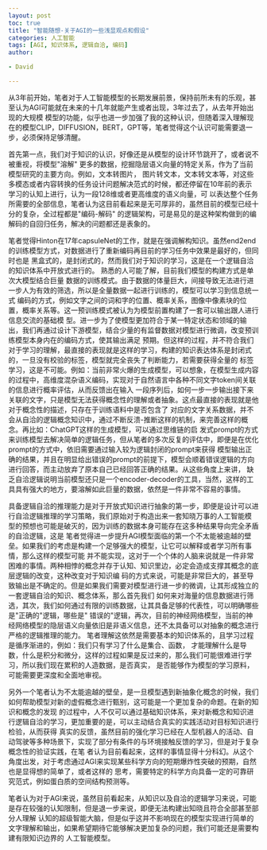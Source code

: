 ```yaml
---
layout: post
toc: true
title: "智能随想-关于AGI的一些浅显观点和假设"
categories: 人工智能
tags: [AGI, 知识体系, 逻辑自洽, 编码]
author:

- David

---
```


从3年前开始，笔者对于人工智能模型的长期发展前景，保持前所未有的乐观，甚至认为AGI可能就在未来的十几年就能产生或者出现，3年过去了，从去年开始出现的大规模
模型的功能，似乎也进一步加强了我的这种认识，但随着深入理解现在的模型CLIP，DIFFUSION，BERT，GPT等，笔者觉得这个认识可能需要退一步，必须保持足够清醒。

首先第一点，我们对于知识的认识，好像还是从模型的设计环节跳开了，或者说不被重视，将模型"溶解"
更多的数据，挖掘隐层语义向量的特定关系，作为了当前模型研究的主要方向。例如，文本转图片，
图片转文本，文本转文本等，对这些多模态或者内容转换的任务设计问题解决范式的时候，都还停留在10年前的表示学习的认知上进行，认为一段128维或者更高维度的语义向量，可
以表达整个任务所需要的全部信息，笔者认为这目前看起来是无可厚非的，虽然目前的模型已经十分的复杂，全过程都是"编码-解码"
的逻辑架构，可是易见的是这种架构做到的编解码的自回归任务，解决的问题都还是表象的。

笔者觉得Hinton在17年capsuleNet的工作，就是在强调解构知识。虽然end2end的训练模型方式，对数据进行了重新编码再目前的学习任务中效果是最好的，但同时也是
黑盒式的，是封闭式的，然而我们对于知识的学习，这是在一个逻辑自洽的知识体系中开放式进行的。 熟悉的人可能了解，目前我们模型的构建方式是单次大模型结合巨量
数据的训练模式。由于数据的体量巨大，间接导致无法进行进一步人为有效的筛选，所以是全量数据一起进行训练的，模型可以学习到信息统一式
编码的方式，例如文字之间的词和字的位置、概率关系，图像中像素块的位置，概率关系等。这一预训练模式被认为为模型前置构建了一套可以输出跟人进行信息交流的基础模
型。进一步为了使模型更加符合于某一特定状态和领域的输出，我们再通过设计下游模型，结合少量的有监督数据对模型进行微调，改变预训练模型本身内在的编码方式，使其输出满足
预期。但这样的过程，并不符合我们对于学习的理解，最直接的表现就是这样的学习，构建的知识表达体系是封闭式的，一旦没有校验的标签，模型就完全丧失了判断能力，若需要获得全量的
标签学习，这是不可能。例如：当前非常火爆的生成模型，可以想象，在模型生成内容的过程中，高维度混杂语义编码，实现对于自然语言中各种不同文字token间关联的信息进行概率评估，从而反馈出在输入
一段序列后，如何一步一步输出接下来关联的文字，只是模型无法获得概念性的理解或者抽象。这点最直接的表现就是他对于概念性的描述，只存在于训练语料中是否包含了
对应的文字关系数据，并不会从自洽的逻辑概念知识中，通过不断反溃-推断这样的机制，来完善这样的概念。再比如：ChatGPT这样的生成模型，可以通过思维链的启
发式prompt的方式来训练模型去解决简单的逻辑任务，但从笔者的多次反复的评估中，即便是在优化prompt的方式中，依旧需要通过输入较为逻辑封闭的prompt来获得
模型输出正确的结果，并且在明显给出错误的prompt的前提下，模型会顺着错误逻辑的方向进行回答，而主动放弃了原本自己已经回答正确的结果。从这些角度上来讲，
缺乏自洽逻辑说明当前模型还只是一个encoder-decoder的工具，当然，这样的工具具有强大的地方，要溶解如此巨量的数据，依然是一件非常不容易的事情。

具备逻辑自洽的推理能力是对于开放式知识进行抽象的第一步，即便是设计可以进行自洽逻辑推理的学习策略，我们原始对于构造出来一套知晓万事的人工智能模
型的预想也可能是破灭的，因为训练的数据本身可能存在这多种结果导向完全矛盾的自洽逻辑，这是
笔者觉得进一步提升AGI模型面临的第一个不太能被逾越的壁垒。如果我们的考虑是构建一个足够强大的模型，让它可以解释或者学习所有事情，那么这样的模型可能
并不能实现，这对于一个个体的人脑来说就是一件非常困难的事情。两种相悖的概念并存于认知、知识里边，必定会造成支撑其概念的底层逻辑的改变，这种改变对于知识编
码的方式来说，可能是非常巨大的，甚至导致输出是不确定的。但是如果我们需要对模型进行进一步的微调，让其形成独立的一套逻辑自洽的知识、概念体系，那么首先我们
如何来对海量的信息数据进行筛选，其次，我们如何通过有限的训练数据，让其具备足够的代表性，可以明确哪些是"正确的"逻辑，哪些是"
错误的"逻辑，再次，目前的神经网络模型，当前的神经网络模型的隐层语义向量依旧是非语义信息，还不太具备可以对抽象的概念进行严格的逻辑推理的能力。
笔者理解这依然是需要基本的知识体系的，且学习过程是循序渐进的，例如：我们只有学习了什么是集合、函数，
才能理解什么是导数，什么是积分和微分，这样的过程如果是反过来的，那么我们可能很难进行学习，所以我们现在累积的人造数据，是否真实，
是否能够作为模型的学习原料，可能需要更深度和全面地审视。

另外一个笔者认为不太能逾越的壁垒，是一旦模型遇到新抽象化概念的时候，我们如何帮助模型对新的虚假概念进行甄别，这可能是一个更加复杂的命题。在新的知识和概念的发现
的过程中，人不仅可以通过基础知识体系，来对新概念和知识进行逻辑自洽的学习，更加重要的是，可以主动结合真实的实践活动对目标知识进行检验，从而获得
真实的反馈，虽然目前的强化学习已经在人型机器人的活动、自动驾驶等多种场景下，实现了部分有条件的与环境接触反馈的学习，但是对于复杂概念性的验证实践，在笔
者认为目前看起来，这样的事情显得十分科幻。从这个角度出发，对于考虑通过AGI来实现某些科学方向的短期爆炸性突破的预期，自然也是显得想的简单了，或者这样的
思考，需要特定的科学方向具备一定的可靠研究范式，例如蛋白质的空间结构预测等。

笔者认为对于AGI来说，虽然目前看起来，从知识以及自洽的逻辑学习来说，可能是存在较强的认知限制，但是退一步来说，即便无法构建出知晓且符合全部甚至部分人理解
认知的超级智能大脑，但是似乎这并不影响现在的模型实现进行简单的文字理解和输出，如果希望期待它能够解决更加复杂的问题，我们可能还是需要构建有限知识边界的
人工智能模型。
